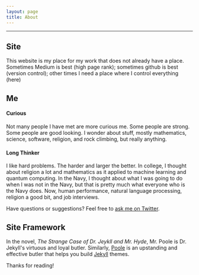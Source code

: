 ```yaml
---
layout: page
title: About
---
```

* * *
## Site

This website is my place for my work that does not already have a place. Sometimes Medium is best (high page rank); sometimes github is best (version control); other times I need a place where I control everything (here)

## Me
#### Curious
Not many people I have met are more curious me. Some people are strong. Some people are good looking. I wonder about stuff, mostly mathematics, science, software, religion, and rock climbing, but really anything.

#### Long Thinker
I like hard problems. The harder and larger the better. In college, I thought about religion a lot and mathematics as it applied to machine learning and quantum computing. In the Navy, I thought about what I was going to do when I was not in the Navy, but that is pretty much what everyone who is the Navy does. Now, human performance, natural language processing, religion a good bit, and job interviews.

Have questions or suggestions? Feel free to [ask me on Twitter](https://twitter.com/Rowlando_13).

## Site Framework
In the novel, *The Strange Case of Dr. Jeykll and Mr. Hyde*, Mr. Poole is Dr. Jekyll's virtuous and loyal butler. Similarly, [Poole](http://lanyon.getpoole.com) is an upstanding and effective butler that helps you build [Jekyll](https://jekyllrb.com) themes.

Thanks for reading!
